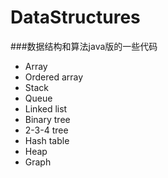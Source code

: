 # DataStructures
###数据结构和算法java版的一些代码
* Array
* Ordered array
* Stack
* Queue
* Linked list
* Binary tree
* 2-3-4 tree
* Hash table
* Heap
* Graph